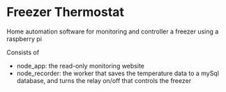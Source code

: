 # Freezer Thermostat
Home automation software for monitoring and controller a freezer using a raspberry pi

Consists of
- node_app: the read-only monitoring website
- node_recorder: the worker that saves the temperature data to a mySql database, and turns the relay on/off that controls the freezer
